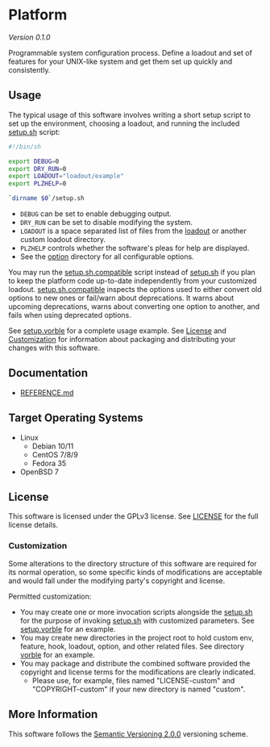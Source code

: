 # Platform

*Version 0.1.0*

Programmable system configuration process. Define a loadout and set of features for your UNIX-like system and get them set up quickly and consistently. 

## Usage

The typical usage of this software involves writing a short setup script to set up the environment, choosing a loadout, and running the included [setup.sh](setup.sh) script:

```sh
#!/bin/sh

export DEBUG=0
export DRY_RUN=0
export LOADOUT="loadout/example"
export PLZHELP=0

`dirname $0`/setup.sh
```

* `DEBUG` can be set to enable debugging output.
* `DRY_RUN` can be set to disable modifying the system.
* `LOADOUT` is a space separated list of files from the [loadout](loadout) or another custom loadout directory.
* `PLZHELP` controls whether the software's pleas for help are displayed.
* See the [option](option) directory for all configurable options.

You may run the [setup.sh.compatible](setup.sh.compatible) script instead of [setup.sh](setup.sh) if you plan to keep the platform code up-to-date independently from your customized loadout. [setup.sh.compatible](setup.sh.compatible) inspects the options used to either convert old options to new ones or fail/warn about deprecations. It warns about upcoming deprecations, warns about converting one option to another, and fails when using deprecated options.

See [setup.vorble](setup.vorble) for a complete usage example.
See [License](#License) and [Customization](#Customization) for information about packaging and distributing your changes with this software.

## Documentation

* [REFERENCE.md](REFERENCE.md)

## Target Operating Systems

* Linux
  * Debian 10/11
  * CentOS 7/8/9
  * Fedora 35
* OpenBSD 7

## License

This software is licensed under the GPLv3 license. See [LICENSE](LICENSE) for the full license details.

### Customization

Some alterations to the directory structure of this software are required for its normal operation, so some specific kinds of modifications are acceptable and would fall under the modifying party's copyright and license.

Permitted customization:

* You may create one or more invocation scripts alongside the [setup.sh](setup.sh) for the purpose of invoking [setup.sh](setup.sh) with customized parameters. See [setup.vorble](setup.vorble) for an example.
* You may create new directories in the project root to hold custom env, feature, hook, loadout, option, and other related files. See directory [vorble](vorble) for an example.
* You may package and distribute the combined software provided the copyright and license terms for the modifications are clearly indicated.
  - Please use, for example, files named "LICENSE-custom" and "COPYRIGHT-custom" if your new directory is named "custom".

## More Information

This software follows the [Semantic Versioning 2.0.0](https://semver.org/) versioning scheme.
